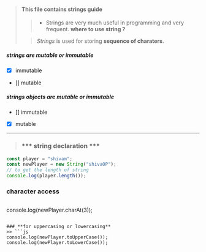 > #### This file contains strings guide
>
>> - Strings are very much useful in programming and very frequent.
> **where to use string ?**
>
>>  *Strings* is used for storing **sequence of charaters**.

##### strings are mutable or immutable
 - [x] immutable
 - [] mutable

##### strings objects are mutable or immutable
 - [] immutable
 - [x] mutable
-----------------------------------------------------------------------------

> ### *** string declaration *** ###
```js
const player = "shivam";
const newPlayer = new String("shivaOP");
// to get the length of string
console.log(player.length());
```

### **character access**
>> ```js
console.log(newPlayer.charAt(3));
 ```

### **for uppercasing or lowercasing**
>> ```js
console.log(newPlayer.toUpperCase());
console.log(newPlayer.toLowerCase());
 ```